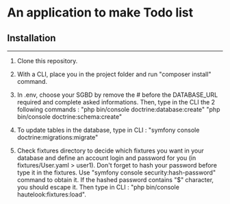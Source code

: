 # An application to make Todo list

## Installation

---

1. Clone this repository.

2. With a CLI, place you in the project folder and run "composer install" command.

3. In .env, choose your SGBD by remove the # before the DATABASE_URL required and complete asked informations. Then, type in the CLI the 2 following commands :
   "php bin/console doctrine:database:create"
   "php bin/console doctrine:schema:create"

4. To update tables in the database, type in CLI :
   "symfony console doctrine:migrations:migrate"

5. Check fixtures directory to decide which fixtures you want in your database and define an account login and password for you (in fixtures/User.yaml > user1).
   Don't forget to hash your password before type it in the fixtures. Use "symfony console security:hash-password" command to obtain it. If the hashed password contains "\$" character, you should escape it.
   Then type in CLI : "php bin/console hautelook:fixtures:load".

